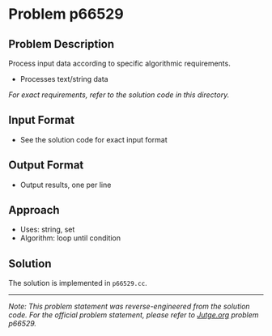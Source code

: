 # Problem p66529

## Problem Description

Process input data according to specific algorithmic requirements.
- Processes text/string data

*For exact requirements, refer to the solution code in this directory.*

## Input Format

- See the solution code for exact input format

## Output Format

- Output results, one per line

## Approach

- Uses: string, set
- Algorithm: loop until condition

## Solution

The solution is implemented in `p66529.cc`.

---

*Note: This problem statement was reverse-engineered from the solution code. For the official problem statement, please refer to [Jutge.org](https://jutge.org/) problem p66529.*
